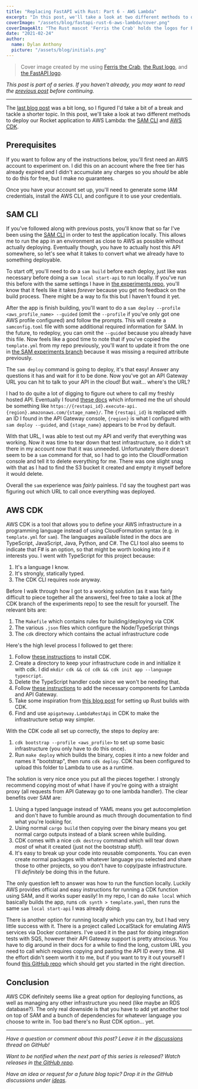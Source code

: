 ```yaml
---
title: "Replacing FastAPI with Rust: Part 6 - AWS Lambda"
excerpt: "In this post, we'll take a look at two different methods to deploy our Rocket application to AWS Lambda: the SAM CLI and AWS CDK."
coverImage: "/assets/blog/fastapi-rust-6-aws-lambda/cover.png"
coverImageAlt: "The Rust mascot 'Ferris the Crab' holds the logos for FastAPI and Rust and is smooshing them together."
date: "2021-02-24"
author:
  name: Dylan Anthony
  picture: "/assets/blog/initials.png"
---
```


> Cover image created by me using [Ferris the Crab], [the Rust logo], and [the FastAPI logo].

_This post is part of a series. If you haven't already, you may want to read the [previous post] before continuing._

---

The [last blog post][previous post] was a bit long, so I figured I'd take a bit of a break and tackle a shorter topic. In this post, we'll take a look at two different methods to deploy our Rocket application to AWS Lambda: the [SAM CLI] and [AWS CDK].

## Prerequisites

If you want to follow any of the instructions below, you'll first need an AWS account to experiment on. I did this on an account where the free tier has already expired and I didn't accumulate any charges so you _should_ be able to do this for free, but I make no guarantees.

Once you have your account set up, you'll need to generate some IAM credentials, install the AWS CLI, and configure it to use your credentials.

## SAM CLI

If you've followed along with previous posts, you'll know that so far I've been using the [SAM CLI] in order to test the application locally. This allows me to run the app in an environment as close to AWS as possible without actually deploying. Eventually though, you have to actually host this API somewhere, so let's see what it takes to convert what we already have to something deployable.

To start off, you'll need to do a `sam build` before each deploy, just like was necessary before doing a `sam local start-api` to run locally. If you've run this before with the same settings I have in [the experiments repo], you'll know that it feels like it takes _forever_ because you get no feedback on the build process. There might be a way to fix this but I haven't found it yet.

After the app is finish building, you'll want to do a `sam deploy --profile <aws_profile_name> --guided` (omit the `--profile` if you've only got one AWS profile configured) and follow the prompts. This will create a `samconfig.toml` file with some additional required information for SAM. In the future, to redeploy, you can omit the `--guided` because you already have this file. Now feels like a good time to note that if you've copied the `template.yml` from my repo previously, you'll want to update it from the one in [the SAM experiments branch] because it was missing a required attribute previously.

The `sam deploy` command is going to deploy, it's that easy! Answer any questions it has and wait for it to be done. Now you've got an API Gateway URL you can hit to talk to your API in the cloud! But wait... where's the URL?

I had to do quite a lot of digging to figure out where to call my freshly hosted API. Eventually I found [these docs][aws api gateway docs] which informed me the url should be something like `https://{restapi_id}.execute-api.{region}.amazonaws.com/{stage_name}/`. The `{restapi_id}` is replaced with an ID I found in the API Gateway console, `{region}` is what I configured with `sam deploy --guided`, and `{stage_name}` appears to be `Prod` by default.

With that URL, I was able to test out my API and verify that everything was working. Now it was time to tear down that test infrastructure, so it didn't sit there in my account now that it was unneeded. Unfortunately there doesn't seem to be a `sam` command for that, so I had to go into the CloudFormation console and tell it to delete everything for me. There was one slight snag with that as I had to find the S3 bucket it created and empty it myself before it would delete.

Overall the `sam` experience was _fairly_ painless. I'd say the toughest part was figuring out which URL to call once everything was deployed.

## AWS CDK

AWS CDK is a tool that allows you to define your AWS infrastructure in a programming language instead of using CloudFormation syntax (e.g. in `template.yml` for `sam`). The languages available listed in the docs are TypeScript, JavaScript, Java, Python, and C#. The CLI tool also seems to indicate that F# is an option, so that might be worth looking into if it interests you. I went with TypeScript for this project because:

1. It's a language I know.
2. It's strongly, statically typed.
3. The CDK CLI requires `node` anyway.

Before I walk through how I got to a working solution (as it was fairly difficult to piece together all the answers), feel free to take a look at [the CDK branch of the experiments repo] to see the result for yourself. The relevant bits are:

1. The `Makefile` which contains rules for building/deploying via CDK
2. The various `.json` files which configure the Node/TypeScript things
3. The `cdk` directory which contains the actual infrastructure code

Here's the high level process I followed to get there:

1. Follow [these instructions](https://docs.aws.amazon.com/cdk/latest/guide/home.html) to install CDK.
2. Create a directory to keep your infrastructure code in and initialize it with cdk. I did `mkdir cdk && cd cdk && cdk init app --language typescript`.
3. Delete the TypeScript handler code since we won't be needing that.
4. Follow [these instructions](https://docs.aws.amazon.com/cdk/latest/guide/serverless_example.html) to add the necessary components for Lambda and API Gateway.
5. Take some inspiration from [this blog post](https://dev.to/aws-builders/building-an-aws-lambda-extension-with-rust-3p81) for setting up Rust builds with CDK.
6. Find and use `apigateway.LambdaRestApi` in CDK to make the infrastructure setup way simpler.

With the CDK code all set up correctly, the steps to deploy are:

1. `cdk bootstrap --profile <aws_profile>` to set up some basic infrastructure (you only have to do this once).
2. Run `make deploy` which builds the binary, copies it into a new folder and names it "bootstrap", then runs `cdk deploy`. CDK has been configured to upload this folder to Lambda to use as a runtime.

The solution is very nice once you put all the pieces together. I strongly recommend copying most of what I have if you're going with a straight proxy (all requests from API Gateway go to one lambda handler). The clear benefits over SAM are:

1. Using a typed language instead of YAML means you get autocompletion and don't have to fumble around as much through documentation to find what you're looking for.
2. Using normal `cargo build` then copying over the binary means you get normal cargo outputs instead of a blank screen while building.
3. CDK comes with a nice `cdk destroy` command which will tear down _most_ of what it created (just not the bootstrap stuff).
4. It's easy to break up your code into reusable components. You can even create normal packages with whatever language you selected and share those to other projects, so you don't have to copy/paste infrastructure. I'll _definitely_ be doing this in the future.

The only question left to answer was how to run the function locally. Luckily AWS provides official and easy instructions for running a CDK function using SAM, and it works super easily! In my repo, I can do `make local` which basically builds the app, runs `cdk synth > template.yaml`, then runs the same `sam local start-api` I was already doing.

There is another option for running locally which you can try, but I had very little success with it. There is a project called LocalStack for emulating AWS services via Docker containers. I've used it in the past for doing integration tests with SQS, however their API Gateway support is pretty atrocious. You have to dig around in their docs for a while to find the long, custom URL you need to call which requires copying and pasting the API ID every time. All the effort didn't seem worth it to me, but if you want to try it out yourself I found [this GitHub repo](https://github.com/codetalkio/patterns-serverless-rust-minimal) which should get you started in the right direction.

## Conclusion

AWS CDK definitely seems like a great option for deploying functions, as well as managing any other infrastructure you need (like maybe an RDS database?). The only real downside is that you have to add yet another tool on top of SAM and a bunch of dependencies for whatever language you choose to write in. Too bad there's no Rust CDK option... yet.

---

_Have a question or comment about this post? Leave it in the [discussions] thread on GitHub!_

_Want to be notified when the next part of this series is released? Watch releases in [the GitHub repo]._

_Have an idea or request for a future blog topic? Drop it in the GitHub discussions under [ideas]._

[ferris the crab]: https://www.rustacean.net
[the rust logo]: https://www.rust-lang.org/policies/media-guide
[the fastapi logo]: https://github.com/tiangolo/fastapi
[discussions]: https://github.com/dbanty/dylananthony.com/discussions/26
[ideas]: https://github.com/dbanty/dylananthony.com/discussions/categories/ideas
[the github repo]: https://github.com/dbanty/dylananthony.com
[previous post]: https://dylananthony.com/posts/fastapi-rust-5-rocket-0.5
[sam cli]: https://docs.aws.amazon.com/serverless-application-model/latest/developerguide/what-is-sam.html
[aws cdk]: https://docs.aws.amazon.com/cdk/latest/guide/home.html
[the experiments repo]: https://github.com/dbanty/rust-fastapi-experiments
[the sam experiments branch]: https://github.com/dbanty/rust-fastapi-experiments/tree/rocket-0.5-SAM
[the cdk branch]: https://github.com/dbanty/rust-fastapi-experiments/tree/rocket-0.5-CDK
[aws api gateway docs]: https://docs.aws.amazon.com/apigateway/latest/developerguide/how-to-call-api.html
